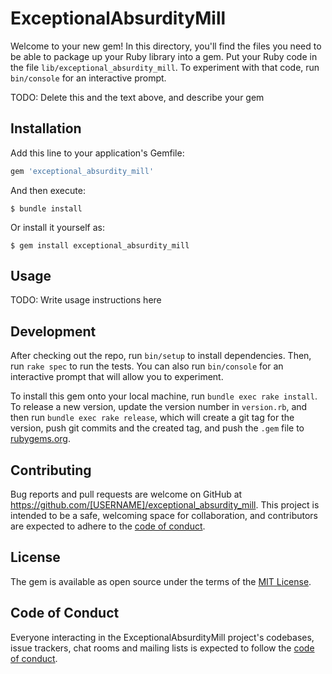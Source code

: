 # ExceptionalAbsurdityMill

Welcome to your new gem! In this directory, you'll find the files you need to be able to package up your Ruby library into a gem. Put your Ruby code in the file `lib/exceptional_absurdity_mill`. To experiment with that code, run `bin/console` for an interactive prompt.

TODO: Delete this and the text above, and describe your gem

## Installation

Add this line to your application's Gemfile:

```ruby
gem 'exceptional_absurdity_mill'
```

And then execute:

    $ bundle install

Or install it yourself as:

    $ gem install exceptional_absurdity_mill

## Usage

TODO: Write usage instructions here

## Development

After checking out the repo, run `bin/setup` to install dependencies. Then, run `rake spec` to run the tests. You can also run `bin/console` for an interactive prompt that will allow you to experiment.

To install this gem onto your local machine, run `bundle exec rake install`. To release a new version, update the version number in `version.rb`, and then run `bundle exec rake release`, which will create a git tag for the version, push git commits and the created tag, and push the `.gem` file to [rubygems.org](https://rubygems.org).

## Contributing

Bug reports and pull requests are welcome on GitHub at https://github.com/[USERNAME]/exceptional_absurdity_mill. This project is intended to be a safe, welcoming space for collaboration, and contributors are expected to adhere to the [code of conduct](https://github.com/[USERNAME]/exceptional_absurdity_mill/blob/master/CODE_OF_CONDUCT.md).

## License

The gem is available as open source under the terms of the [MIT License](https://opensource.org/licenses/MIT).

## Code of Conduct

Everyone interacting in the ExceptionalAbsurdityMill project's codebases, issue trackers, chat rooms and mailing lists is expected to follow the [code of conduct](https://github.com/[USERNAME]/exceptional_absurdity_mill/blob/master/CODE_OF_CONDUCT.md).
